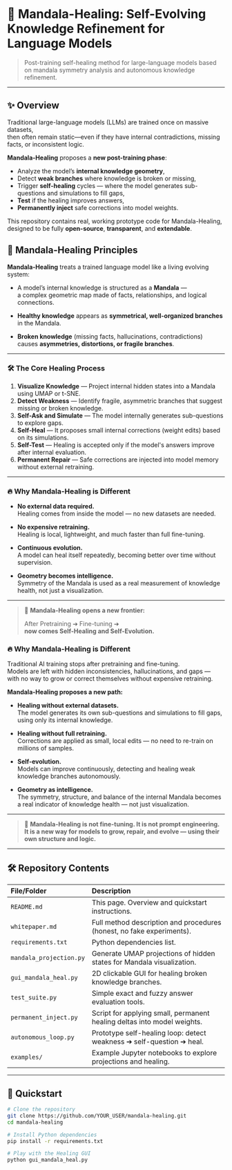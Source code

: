 # 🧠 Mandala-Healing: Self-Evolving Knowledge Refinement for Language Models

> Post-training self-healing method for large-language models based on mandala symmetry analysis and autonomous knowledge refinement.

---

## ✨ Overview

Traditional large-language models (LLMs) are trained once on massive datasets,  
then often remain static—even if they have internal contradictions, missing facts, or inconsistent logic.

**Mandala-Healing** proposes a **new post-training phase**:

- Analyze the model’s **internal knowledge geometry**,
- Detect **weak branches** where knowledge is broken or missing,
- Trigger **self-healing** cycles — where the model generates sub-questions and simulations to fill gaps,
- **Test** if the healing improves answers,
- **Permanently inject** safe corrections into model weights.

This repository contains real, working prototype code for Mandala-Healing,  
designed to be fully **open-source**, **transparent**, and **extendable**.

## 🧩 Mandala-Healing Principles

**Mandala-Healing** treats a trained language model like a living evolving system:

- A model’s internal knowledge is structured as a **Mandala** —  
  a complex geometric map made of facts, relationships, and logical connections.

- **Healthy knowledge** appears as **symmetrical, well-organized branches** in the Mandala.

- **Broken knowledge** (missing facts, hallucinations, contradictions) causes **asymmetries, distortions, or fragile branches**.

---

### 🛠 The Core Healing Process

1. **Visualize Knowledge** — Project internal hidden states into a Mandala using UMAP or t-SNE.
2. **Detect Weakness** — Identify fragile, asymmetric branches that suggest missing or broken knowledge.
3. **Self-Ask and Simulate** — The model internally generates sub-questions to explore gaps.
4. **Self-Heal** — It proposes small internal corrections (weight edits) based on its simulations.
5. **Self-Test** — Healing is accepted only if the model's answers improve after internal evaluation.
6. **Permanent Repair** — Safe corrections are injected into model memory without external retraining.

---

### 🔥 Why Mandala-Healing is Different

- **No external data required.**  
  Healing comes from inside the model — no new datasets are needed.

- **No expensive retraining.**  
  Healing is local, lightweight, and much faster than full fine-tuning.

- **Continuous evolution.**  
  A model can heal itself repeatedly, becoming better over time without supervision.

- **Geometry becomes intelligence.**  
  Symmetry of the Mandala is used as a real measurement of knowledge health, not just a visualization.

---

> 🧠 **Mandala-Healing opens a new frontier:**  
>  
> After Pretraining ➔ Fine-tuning ➔  
> **now comes Self-Healing and Self-Evolution.**


### 🔥 Why Mandala-Healing is Different

Traditional AI training stops after pretraining and fine-tuning.  
Models are left with hidden inconsistencies, hallucinations, and gaps —  
with no way to grow or correct themselves without expensive retraining.

**Mandala-Healing proposes a new path:**

- **Healing without external datasets.**  
  The model generates its own sub-questions and simulations to fill gaps, using only its internal knowledge.

- **Healing without full retraining.**  
  Corrections are applied as small, local edits — no need to re-train on millions of samples.

- **Self-evolution.**  
  Models can improve continuously, detecting and healing weak knowledge branches autonomously.

- **Geometry as intelligence.**  
  The symmetry, structure, and balance of the internal Mandala becomes a real indicator of knowledge health — not just visualization.

---

> 🧠 **Mandala-Healing is not fine-tuning. It is not prompt engineering.  
> It is a new way for models to grow, repair, and evolve — using their own structure and logic.**

---

## 🛠️ Repository Contents

| File/Folder | Description |
|:------------|:------------|
| `README.md` | This page. Overview and quickstart instructions. |
| `whitepaper.md` | Full method description and procedures (honest, no fake experiments). |
| `requirements.txt` | Python dependencies list. |
| `mandala_projection.py` | Generate UMAP projections of hidden states for Mandala visualization. |
| `gui_mandala_heal.py` | 2D clickable GUI for healing broken knowledge branches. |
| `test_suite.py` | Simple exact and fuzzy answer evaluation tools. |
| `permanent_inject.py` | Script for applying small, permanent healing deltas into model weights. |
| `autonomous_loop.py` | Prototype self-healing loop: detect weakness ➔ self-question ➔ heal. |
| `examples/` | Example Jupyter notebooks to explore projections and healing. |

---

## 🚀 Quickstart

```bash
# Clone the repository
git clone https://github.com/YOUR_USER/mandala-healing.git
cd mandala-healing

# Install Python dependencies
pip install -r requirements.txt

# Play with the Healing GUI
python gui_mandala_heal.py
